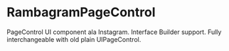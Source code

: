 # RambagramPageControl
PageControl UI component ala Instagram. Interface Builder support. Fully interchangeable with old plain UIPageControl.
